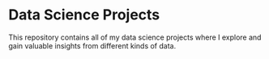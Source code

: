 # Data Science Projects

This repository contains all of my data science projects where I explore and gain valuable insights from different kinds of data.
